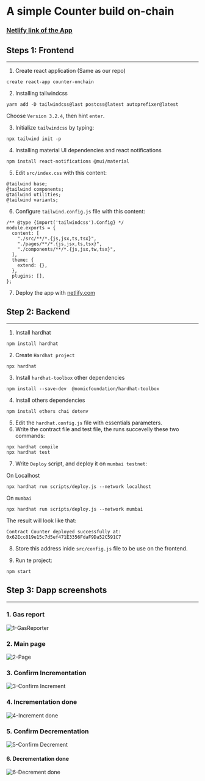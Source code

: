 # A simple Counter build on-chain

### [Netlify link of the App](https://counter-onchain.netlify.app/)

## Steps 1: Frontend

---

1. Create react application (Same as our repo)

```
create react-app counter-onchain
```

2. Installing tailwindcss

```
yarn add -D tailwindcss@last postcss@latest autoprefixer@latest
```

Choose `Version 3.2.4`, then hint `enter`.

3. Initialize `tailwindcss` by typing:

```
npx tailwind init -p
```

4. Installing material UI dependencies and react notifications

```
npm install react-notifications @mui/material
```

5. Edit `src/index.css` with this content:

```
@tailwind base;
@tailwind components;
@tailwind utilities;
@tailwind variants;
```

6. Configure `tailwind.config.js` file with this content:

```
/** @type {import('tailwindcss').Config} */
module.exports = {
  content: [
    "./src/**/*.{js,jsx,ts,tsx}",
    "./pages/**/*.{js,jsx,ts,tsx}",
    "./components/**/*.{js,jsx,tw,tsx}",
  ],
  theme: {
    extend: {},
  },
  plugins: [],
};
```

7. Deploy the app with [netlify.com](https://netlify.com/)

## Step 2: Backend

---

1. Install hardhat

```
npm install hardhat
```

2. Create `Hardhat project`

```
npx hardhat
```

3. Install `hardhat-toolbox` other dependencies

```
npm install --save-dev  @nomicfoundation/hardhat-toolbox
```

4. Install others dependencies

```
npm install ethers chai dotenv
```

5. Edit the `hardhat.config.js` file with essentials parameters.
6. Write the contract file and test file, the runs succevelly these two commands:

```
npx hardhat compile
npx hardhat test
```

7. Write `Deploy` script, and deploy it on `mumbai testnet`:

On Localhost

```
npx hardhat run scripts/deploy.js --network localhost
```

On `mumbai`

```
npx hardhat run scripts/deploy.js --network mumbai
```

The result will look like that:

```
Contract Counter deployed successfully at: 0x62Ecc819e15c7d5ef471E3356FdaF9Da52C591C7
```

8. Store this address inide `src/config.js` file to be use on the frontend.

9. Run te project:

```
npm start
```

## Step 3: Dapp screenshots

---

### 1. Gas report

![1-GasReporter](https://user-images.githubusercontent.com/15903230/223419136-c22140ad-15c3-48ce-96ed-111ccc0c7e6b.png)

### 2. Main page

![2-Page](https://user-images.githubusercontent.com/15903230/223419152-48172c62-d4d5-4215-902d-b4dfe77f1d5c.png)

### 3. Confirm Incrementation

![3-Confirm Increment](https://user-images.githubusercontent.com/15903230/223419159-e87d83ac-064c-469e-8a5c-95b339deb32b.png)

### 4. Incrementation done

![4-Increment done](https://user-images.githubusercontent.com/15903230/223419171-2550574d-0ae3-4ded-9d9b-a9b10e1ab5d8.png)

### 5. Confirm Decrementation

![5-Confirm Decrement](https://user-images.githubusercontent.com/15903230/223419174-f3f9b518-6549-4ea7-a5cf-c63b04874b7a.png)

#### 6. Decrementation done

![6-Decrement done](https://user-images.githubusercontent.com/15903230/223419182-ad9f33e4-38b5-47ba-9e17-c45d9f9cfdc6.png)
